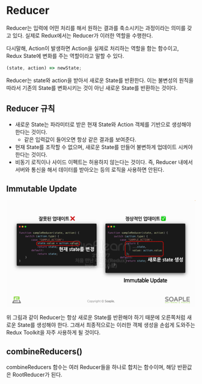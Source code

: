 # Reducer

Reducer는 입력에 어떤 처리를 해서 원하는 결과를 축소시키는 과정이라는 의미를 갖고 있다. 실제로 Redux에서는 Reducer가 이러한 역할을 수행한다.

다시말해, Action이 발생하면 Action을 실제로 처리하는 역할을 함는 함수이고, Redux State에 변화를 주는 역할이라고 말할 수 있다.

```javascript
(state, action) => newState;
```

Reducer는 state와 action을 받아서 새로운 State를 반환한다. 이는 불변성의 원칙을 따라서 기존의 State를 변화시키는 것이 아닌 새로운 State를 반환하는 것이다.

## Reducer 규칙

- 새로운 State는 파라미터로 받은 현재 State와 Action 객체를 기반으로 생성해야 한다는 것이다.
  - 같은 입력값이 들어오면 항상 같은 결과를 보여준다.
- 현재 State를 조작할 수 없으며, 새로운 State를 만들어 불변하게 업데이트 시켜야 한다는 것이다.
- 비동기 로직이나 사이드 이펙트는 허용하지 않는다는 것이다. 즉, Reducer 내에서 서버와 통신을 해서 데이터를 받아오는 등의 로직을 사용하면 안된다.

## Immutable Update

![reducer1](./images/reducer1.png)

위 그림과 같이 Reducer는 항상 새로운 State를 반환해야 하기 때문에 오른쪽처럼 새로운 State를 생성해야 한다. 그래서 최종적으로는 이러한 객체 생성을 손쉽게 도와주는 Redux Toolkit을 자주 사용하게 될 것이다.

## combineReducers()

combineReducers 함수는 여러 Reducer들을 하나로 합치는 함수이며, 해당 반환값은 RootReducer가 된다.
